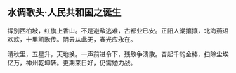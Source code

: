 ## 水调歌头·人民共和国之诞生

挥别西柏坡，红旗上香山。不是避敌逃难，古都业已安。正阳人潮攘攘，北海燕语欢欢，十里凯歌传。阴云从此无，春光应永在。

清秋里，五星升，天地换。一声前进令下，残敌争溃散。奋起千钧金棒，扫除尘埃亿万，神州乾坤转。更期来日好，仍需勉力战。
